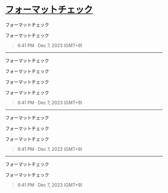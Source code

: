 # [フォーマットチェック](https://github.com/noraworld/github-actions-sandbox/issues/95)
フォーマットチェック

フォーマットチェック

> 6:41 PM · Dec 7, 2023 (GMT+9)

---

フォーマットチェック

フォーマットチェック

フォーマットチェック

フォーマットチェック

> 6:41 PM · Dec 7, 2023 (GMT+9)

---

フォーマットチェック

フォーマットチェック

フォーマットチェック

> 6:41 PM · Dec 7, 2023 (GMT+9)

---

フォーマットチェック

フォーマットチェック

> 6:41 PM · Dec 7, 2023 (GMT+9)
